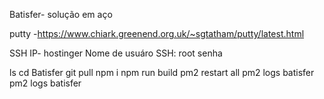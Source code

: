 Batisfer- solução em aço

putty -https://www.chiark.greenend.org.uk/~sgtatham/putty/latest.html

SSH IP- hostinger
Nome de usuáro SSH:
root
senha


ls
cd Batisfer
git pull
npm i
npm run build
pm2 restart all
pm2 logs batisfer
pm2 logs batisfer
